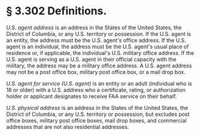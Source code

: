 # § 3.302   Definitions.

*U.S. agent address* is an address in the States of the United States, the District of Columbia, or any U.S. territory or possession. If the U.S. agent is an entity, the address must be the U.S. agent's office address. If the U.S. agent is an individual, the address must be the U.S. agent's usual place of residence or, if applicable, the individual's U.S. military office address. If the U.S. agent is serving as a U.S. agent in their official capacity with the military, the address may be a military office address. A U.S. agent address may not be a post office box, military post office box, or a mail drop box.


*U.S. agent for service (U.S. agent)* is an entity or an adult (individual who is 18 or older) with a U.S. address who a certificate, rating, or authorization holder or applicant designates to receive FAA service on their behalf.


*U.S. physical address* is an address in the States of the United States, the District of Columbia, or any U.S. territory or possession, but excludes post office boxes, military post office boxes, mail drop boxes, and commercial addresses that are not also residential addresses.






